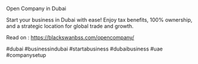 Open Company in Dubai

Start your business in Dubai with ease! Enjoy tax benefits, 100% ownership, and a strategic location for global trade and growth.

Read on : https://blackswanbss.com/opencompany/

#dubai #businessindubai #startabusiness #dubaibusiness #uae #companysetup
